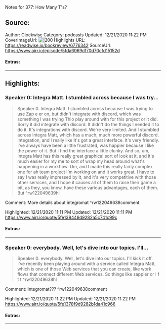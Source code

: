 Notes for 377: How Many T's?

## Source:
Author: Clockwise
Category: podcasts
Updated: 12/21/2020 11:22 PM
CoverImageUrl: 
![|200](https://relayfm.s3.amazonaws.com/uploads/broadcast/image/12/clockwise_artwork.png)
Highlights URL: https://readwise.io/bookreview/6776342
SourceUrl: https://www.airr.io/episode/5fda6069df70d70cfd15152d


#### Extras:




 
-----
 ## Highlights:

### Speaker 0: Integra Matt. I stumbled across because I was try...
>Speaker 0: Integra Matt. I stumbled across because I was trying to use Zap e er on, but didn't integrate with discord, which was something I was trying Thio play around with for this project or it did. Sorry it did integrate with discord. It didn't do the things I needed it to do it. It's integrations with discord. We're very limited. And I stumbled across Integra Matt, which has a much, much more powerful discord. Integration, and I really like It's got a great interface. It's very friendly. I've always have been a little frustrated, was happier because I like the power of it. But I find the interface a little clunky. And so, um, Integra Matt has this really great graphical sort of look at it, and it's much easier for my me to sort of wrap my head around what's happening in a workflow. Um, and I made this really fairly complex one for ah team project I'm working on and it works great. I have to say I was really impressed by it, and it's very competitive with those other services, and I hope it causes all of them to raise their game a bit, as they, you know, have these various advantages, each of them. But ^rw122049639hl

Comment: More details about integromat ^rw122049639comment

Highlighted: 12/21/2020 11:11 PM
Updated: 12/21/2020 11:11 PM
https://www.airr.io/quote/5fe138449d9282a5c741c99c


#### Extras:





------

### Speaker 0: everybody. Well, let's dive into our topics. I'll...
>Speaker 0: everybody. Well, let's dive into our topics. I'll kick it off. I've recently been playing around with a service called Integra Matt, which is one of those Web services that you can create, like work flows that connect different Web services. So things like sappier or I f t t ^rw122049638hl

Comment: Integromat??? ^rw122049638comment

Highlighted: 12/21/2020 11:22 PM
Updated: 12/21/2020 11:22 PM
https://www.airr.io/quote/5fe1378f9d9282b1da41c966


#### Extras:





------

